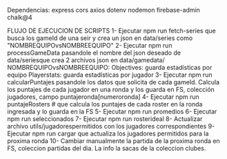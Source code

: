Dependencias:
express
cors
axios
dotenv
nodemon
firebase-admin
chalk@4

FLUJO DE EJECUCION DE SCRIPTS
1- Ejecutar npm run fetch-series que busca los gameId de una seir y crea un json en data/series como "NOMBREQUIPOvsNOMBREEQUIPO"
2- Ejecutar npm run processGameData pasandole el nombre del json deseado de data/seriesque crea 2 archivos json en data/gamedata/           NOMBREQUIPOvsNOMBREEQUIPO:
    Objectives: guarda estadísticas por equipo
    Playerstats: guarda estadísticas por jugador
3- Ejecutar npm run calcularPuntajes pasandole los datos que solicita de cada gameId. Calcula los puntajes de cada jugador en una ronda y los guarda en FS, colección jugadores, campo puntajeronda[numeroronda]
4- Ejecutar npm run puntajeRosters # que calcula los puntajes de cada roster en la ronda ingresada y lo guarda en la FS
5- Ejecutar npm run promedios
6- Ejecutar npm run seleccionados
7- Ejecutar npm run rosterideal
8- Actualizar archivo utils/jugadorespermitidos con los jugadores correspondientes
9- Ejecutar npm run cargar que actualiza los jugadores permitidos para la proxima ronda
10- Cambiar manualmente la partida de la proxima ronda en FS, coleccion partidas del dia. La info la sacas de la coleccion clubes.